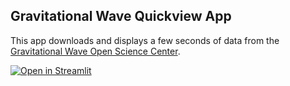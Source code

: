 ## Gravitational Wave Quickview App

This app downloads and displays a few seconds of data from the [Gravitational Wave Open Science Center](https://gw-osc.org).

[![Open in Streamlit](https://static.streamlit.io/badges/streamlit_badge_black_white.svg)](https://share.streamlit.io/jkanner/streamlit-dataview/app.py)
